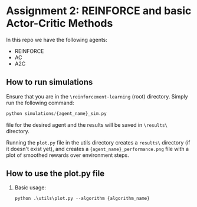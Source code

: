 # Assignment 2: REINFORCE and basic Actor-Critic Methods

In this repo we have the following agents:

- REINFORCE
- AC
- A2C

## How to run simulations

Ensure that you are in the `\reinforcement-learning` (root) directory. Simply run the following command:

``` python
python simulations/{agent_name}_sim.py
```

file for the desired agent and the results will be saved in `\results\` directory.

Running the `plot.py` file in the utils directory creates a `results\` directory (if it doesn't exist yet), and creates a `{agent_name}_performance.png` file with a plot of smoothed rewards over environment steps.

## How to use the plot.py file

1. Basic usage:

    ``` python
    python .\utils\plot.py --algorithm {algorithm_name}
    ```

